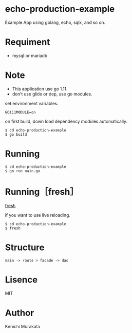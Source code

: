 # echo-production-example
Example App using golang, echo, sqlx, and so on.


# Requiment
+ mysql or mariadb

# Note
+ This application use go 1.11.
+ don't use glide or dep, use go modules.

set environment variables.
```
GO111MODULE=on
```

on first build, down load dependency modules automatically.
```
$ cd echo-production-example
$ go build
```


# Running
```
$ cd echo-production-example
$ go run main.go
```

# Running［fresh］
[fresh](https://github.com/pilu/fresh)

if you want to use live reloading.
```
$ cd echo-production-example
$ fresh
```

# Structure
```
main -> route > facade -> dao
```

# Lisence
MIT

# Author
Kenichi Murakata
